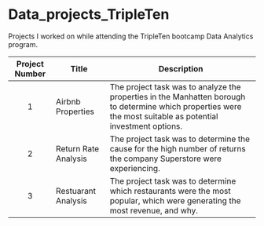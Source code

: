 # Data_projects_TripleTen
Projects I worked on while attending the TripleTen bootcamp Data Analytics program.


| Project Number | Title | Description |
| :------------: | -------------- | ------------------ |
| 1 | Airbnb Properties | The project task was to analyze the properties in the Manhatten borough to determine which properties were the most suitable as potential investment options. |
| 2 | Return Rate Analysis | The project task was to determine the cause for the high number of returns the company Superstore were experiencing. |
| 3 | Restuarant Analysis | The project task was to determine which restaurants were the most popular, which were generating the most revenue, and why. |
